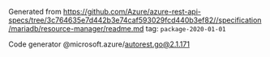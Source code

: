 Generated from https://github.com/Azure/azure-rest-api-specs/tree/3c764635e7d442b3e74caf593029fcd440b3ef82//specification/mariadb/resource-manager/readme.md tag: `package-2020-01-01`

Code generator @microsoft.azure/autorest.go@2.1.171



